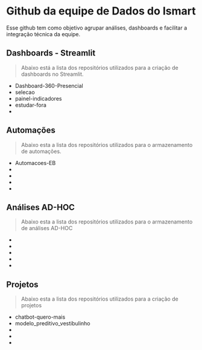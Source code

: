 # Github da equipe de Dados do Ismart
Esse github tem como objetivo agrupar análises, dashboards e facilitar a integração técnica da equipe.
 
## Dashboards - Streamlit
> Abaixo está a lista dos repositórios utilizados para a criação de dashboards no Streamlit.
- Dashboard-360-Presencial
- selecao
- painel-indicadores
- estudar-fora
-
 
## Automações
> Abaixo esta a lista dos repositórios utilizados para o armazenamento de automações.
- Automacoes-EB
-
-
-
-
 
## Análises AD-HOC
> Abaixo esta a lista dos repositórios utilizados para o armazenamento de análises AD-HOC
-
-
-
-
-
 
## Projetos
> Abaixo esta a lista dos repositórios utilizados para a criação de projetos
- chatbot-quero-mais
- modelo_preditivo_vestibulinho
-
-
-
